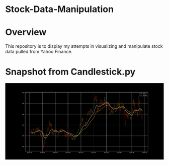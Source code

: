 # Stock-Data-Manipulation

# Overview

This repository is to display my attempts in visualizing and manipulate stock data pulled from Yahoo Finance. 


# Snapshot from Candlestick.py
![](images/Candlestick.py%20SS.png)
